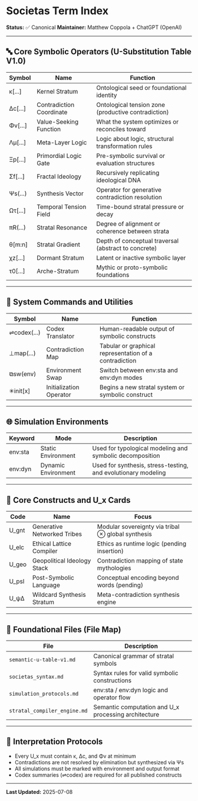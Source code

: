 # Societas Term Index

**Status:** ✅ Canonical
**Maintainer:** Matthew Coppola + ChatGPT (OpenAI)

---

## 🔤 Core Symbolic Operators (U-Substitution Table V1.0)

| Symbol   | Name                     | Function                                             |
| -------- | ------------------------ | ---------------------------------------------------- |
| κ\[...]  | Kernel Stratum           | Ontological seed or foundational identity            |
| Δc\[...] | Contradiction Coordinate | Ontological tension zone (productive contradiction)  |
| Φv\[...] | Value-Seeking Function   | What the system optimizes or reconciles toward       |
| Λμ\[...] | Meta-Layer Logic         | Logic about logic, structural transformation rules   |
| Ξp\[...] | Primordial Logic Gate    | Pre-symbolic survival or evaluation structures       |
| Σf\[...] | Fractal Ideology         | Recursively replicating ideological DNA              |
| Ψs(...)  | Synthesis Vector         | Operator for generative contradiction resolution     |
| Ωτ\[...] | Temporal Tension Field   | Time-bound stratal pressure or decay                 |
| πR(...)  | Stratal Resonance        | Degree of alignment or coherence between strata      |
| θ\[m\:n] | Stratal Gradient         | Depth of conceptual traversal (abstract to concrete) |
| χz\[...] | Dormant Stratum          | Latent or inactive symbolic layer                    |
| τ0\[...] | Arche-Stratum            | Mythic or proto-symbolic foundations                 |

---

## 🔧 System Commands and Utilities

| Symbol      | Name                    | Function                                               |
| ----------- | ----------------------- | ------------------------------------------------------ |
| ⇌codex(...) | Codex Translator        | Human-readable output of symbolic constructs           |
| ⊥map(...)   | Contradiction Map       | Tabular or graphical representation of a contradiction |
| ⧉sw(env)    | Environment Swap        | Switch between env\:sta and env\:dyn modes             |
| ✳init\[x]   | Initialization Operator | Begins a new stratal system or symbolic construct      |

---

## 🌐 Simulation Environments

| Keyword  | Mode                | Description                                                   |
| -------- | ------------------- | ------------------------------------------------------------- |
| env\:sta | Static Environment  | Used for typological modeling and symbolic decomposition      |
| env\:dyn | Dynamic Environment | Used for synthesis, stress-testing, and evolutionary modeling |

---

## 🧠 Core Constructs and U\_x Cards

| Code   | Name                        | Focus                                             |
| ------ | --------------------------- | ------------------------------------------------- |
| U\_gnt | Generative Networked Tribes | Modular sovereignty via tribal ⊗ global synthesis |
| U\_elc | Ethical Lattice Compiler    | Ethics as runtime logic (pending insertion)       |
| U\_geo | Geopolitical Ideology Stack | Contradiction mapping of state mythologies        |
| U\_psl | Post-Symbolic Language      | Conceptual encoding beyond words (pending)        |
| U\_ψΔ  | Wildcard Synthesis Stratum  | Meta-contradiction synthesis engine               |

---

## 📂 Foundational Files (File Map)

| File                         | Description                                           |
| ---------------------------- | ----------------------------------------------------- |
| `semantic-u-table-v1.md`     | Canonical grammar of stratal symbols                  |
| `societas_syntax.md`         | Syntax rules for valid symbolic constructions         |
| `simulation_protocols.md`    | env\:sta / env\:dyn logic and operator flow           |
| `stratal_compiler_engine.md` | Semantic computation and U\_x processing architecture |

---

## 📘 Interpretation Protocols

* Every U\_x must contain κ, Δc, and Φv at minimum
* Contradictions are not resolved by elimination but synthesized via Ψs
* All simulations must be marked with environment and output format
* Codex summaries (⇌codex) are required for all published constructs

---

**Last Updated:** 2025-07-08
